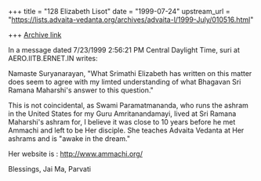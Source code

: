 +++
title = "128 Elizabeth Lisot"
date = "1999-07-24"
upstream_url = "https://lists.advaita-vedanta.org/archives/advaita-l/1999-July/010516.html"

+++
[Archive link](https://lists.advaita-vedanta.org/archives/advaita-l/1999-July/010516.html)

In a message dated 7/23/1999 2:56:21 PM Central Daylight Time,
suri at AERO.IITB.ERNET.IN writes:

Namaste Suryanarayan,
"What Srimathi Elizabeth has written on this matter does seem to agree
with my limted understanding of what Bhagavan Sri Ramana  Maharshi's
answer to this question."

This is not coincidental, as  Swami Paramatmananda, who runs the ashram in
the United States for my Guru Amritanandamayi, lived at Sri Ramana Maharshi's
ashram for, I believe it was close to 10 years before he met Ammachi and left
to be Her disciple. She teaches Advaita Vedanta at Her ashrams and is "awake
in the dream."

Her website is :
http://www.ammachi.org/

Blessings,
Jai Ma,
Parvati

